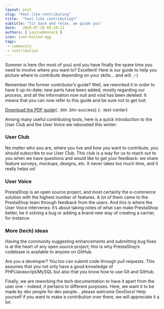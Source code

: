 ```yaml
---
layout: post
slug: "feel-like-contributing"
title:  "Feel like contributing?"
subtitle: "Sit back and relax, we guide you"
date:   2018-07-20 09:10:11
authors: [ LouiseBonnard ]
icon: icon-boiled-egg
tags:
 - community
 - contribution
---
```


Summer is here (for most of you) and you have finally the spare time you need to involve where you want to? Excellent! Here is our guide to help you picture where to contribute depending on your skills… and will. ;-)

Remember the former contributor’s guide? Well, we reworked it in order to have it up-to-date; new parts have been added, mostly regarding our process, and all the information now null and void has been deleted. It means that you can now refer to this guide and be sure not to get lost.


[Download the PDF guide](https://www.prestashop.com/en/system/files/filedepot/9/prestashop-how_to_contribute.pdf){: .btn .btn-success}
{: .text-center}


Among many useful contributing tools, here is a quick introduction to the User Club and the User Voice we reboosted this winter:


### User Club

No matter who you are, where you live and how you want to contribute, you should subscribe to our User Club. This club is a way for us to reach out to you when we have questions and would like to get your feedback: we share feature surveys, mockups, designs, etc. It never takes too much time, and it really helps us!


### User Voice

PrestaShop is an open source project, and most certainly the e-commerce solution with the highest number of features. A lot of them came to the PrestaShop team through feedback from the users. And this is where the User Voice intervenes: it’s about taking notes of what can make PrestaShop better, be it solving a bug or adding a brand new way of creating a carrier, for instance.


### More (tech) ideas

Having the community suggesting enhancements and submitting bug fixes is at the heart of any open source project; this is why PrestaShop’s codebase is available to anyone on GitHub.

Are you a developer? You too can submit code through pull requests. This assumes that you not only have a good knowledge of PHP/Javascript/MySQL but also that you know how to use Git and GitHub.

Finally, we are reworking the tech documentation to have it apart from the user one – indeed, it pertains to different purposes. Here, we want it to be made by dev people for dev people… please welcome DevDocs! Help yourself if you want to make a contribution over there, we will appreciate it a lot.
